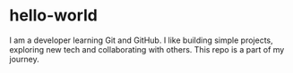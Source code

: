 # hello-world
I am a developer learning Git and GitHub.
I like building simple projects, exploring new tech and collaborating with others. 
This repo is a part of my journey.

